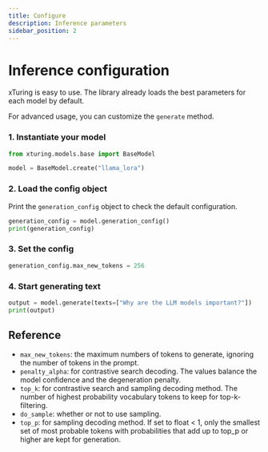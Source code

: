 ```yaml
---
title: Configure
description: Inference parameters
sidebar_position: 2
---
```


# Inference configuration

xTuring is easy to use. The library already loads the best parameters for each model by default.

For advanced usage, you can customize the `generate` method.

### 1. Instantiate your model

```python
from xturing.models.base import BaseModel

model = BaseModel.create("llama_lora")
```

### 2. Load the config object

Print the `generation_config` object to check the default configuration.

```python
generation_config = model.generation_config()
print(generation_config)
```

### 3. Set the config

```python
generation_config.max_new_tokens = 256
```

### 4. Start generating text

```python
output = model.generate(texts=["Why are the LLM models important?"])
print(output)
```

## Reference

- `max_new_tokens`: the maximum numbers of tokens to generate, ignoring the number of tokens in the prompt.
- `penalty_alpha`: for contrastive search decoding. The values balance the model confidence and the degeneration penalty.
- `top_k`: for contrastive search and sampling decoding method. The number of highest probability vocabulary tokens to keep for top-k-filtering.
- `do_sample`: whether or not to use sampling.
- `top_p`: for sampling decoding method. If set to float < 1, only the smallest set of most probable tokens with probabilities that add up to top_p or higher are kept for generation.
